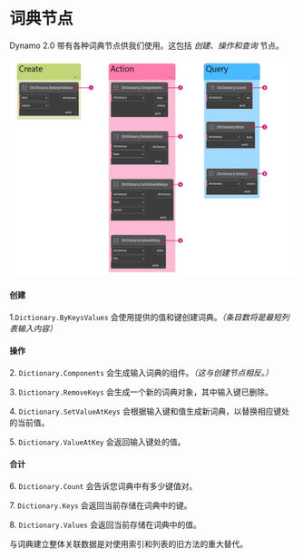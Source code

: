 # 词典节点

Dynamo 2.0 带有各种词典节点供我们使用。这包括 _创建、操作和查询_ 节点。

![](../images/5-5/2/dictionarynodes-nodes.jpg)

#### 创建

1.`Dictionary.ByKeysValues` 会使用提供的值和键创建词典。_（条目数将是最短列表输入内容）_

#### 操作

2\. `Dictionary.Components` 会生成输入词典的组件。_（这与创建节点相反。）_

3\. `Dictionary.RemoveKeys` 会生成一个新的词典对象，其中输入键已删除。

4\. `Dictionary.SetValueAtKeys` 会根据输入键和值生成新词典，以替换相应键处的当前值。

5\. `Dictionary.ValueAtKey` 会返回输入键处的值。

#### 合计

6\. `Dictionary.Count` 会告诉您词典中有多少键值对。

7\. `Dictionary.Keys` 会返回当前存储在词典中的键。

8\. `Dictionary.Values` 会返回当前存储在词典中的值。

与词典建立整体关联数据是对使用索引和列表的旧方法的重大替代。
